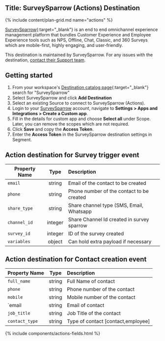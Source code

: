 Title: SurveySparrow (Actions) Destination
---
{% include content/plan-grid.md name="actions" %}

[SurveySparrow](https://surveysparrow.com/?utm_source=segmentio&utm_medium=docs&utm_campaign=partners){:target="_blank"} is an end to end omnichannel experience management platform that bundles Customer Experience and Employee Experience tools such as NPS, Offline, Chat, Classic, and 360 Surveys which are mobile-first, highly engaging, and user-friendly. 

This destination is maintained by SurveySparrow. For any issues with the destination, [contact their Support team](mailto:support@surveysparrow.com).

## Getting started

1. From your workspace's [Destination catalog page](https://app.segment.com/goto-my-workspace/destinations/catalog){:target="_blank"} search for "SurveySparrow"
2. Select SurveySparrow and click **Add Destination**
3. Select an existing Source to connect to SurveySparrow (Actions).
4. Login to your [SurveySparrow](https://app.surveysparrow.com/) account, navigate to **Settings > Apps and Integrations > Create a Custom app**.
5. Fill in the details for custom app and choose **Select all** under Scope. Later, you can remove the scopes which are not required.
6. Click **Save** and copy the **Access Token**.
7. Enter the **Access Token** in the SurveySparrow destination settings in Segment.

## Action destination for Survey trigger event

| Property Name          | Type          | Description                           |
| ------------- |:-------------:| :-----                                      |
| `email`         | string        | Email of the contact to be created          |
| `phone`         | string        | Phone number of the contact to be created   |
| `share_type`    | string        | Share channel type (SMS, Email, Whatsapp    |
| `channel_id`    | integer       | Share Channel Id created in survey sparrow  |
| `survey_id`     | integer       | ID of the survey created                    |
| `variables`     | object        | Can hold extra payload if necessary         |


## Action destination for Contact creation event

| Property Name    | Type          | Description                    |
| ------------- |:-------------:| :-----                         |
| `full_name`     | string        | Full Name of contact           |
| `phone`         | string        | Phone number of the contact    |
| `mobile`        | string        | Mobile number of the contact   |
| `email         | string        | Email of contact               |
| `job_title`     | string        | Job Title of the contact       |
| `contact_type`  | string        | Type of contact [contact,employee] |



{% include components/actions-fields.html %}